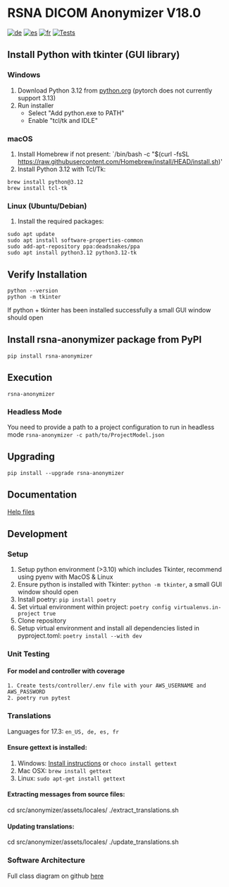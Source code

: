 # RSNA DICOM Anonymizer V18.0
[![de](https://img.shields.io/badge/lang-de-blue.svg)](readme.de.md)
[![es](https://img.shields.io/badge/lang-es-blue.svg)](readme.es.md)
[![fr](https://img.shields.io/badge/lang-fr-blue.svg)](readme.fr.md)
[![Tests](https://github.com/RSNA/anonymizer/actions/workflows/tests.yaml/badge.svg)](https://github.com/RSNA/anonymizer/actions/workflows/tests.yaml)

## Install Python with tkinter (GUI library)
### Windows
1. Download Python 3.12 from [python.org](https://www.python.org/downloads/) (pytorch does not currently support 3.13)
2. Run installer
   - Select "Add python.exe to PATH"
   - Enable "tcl/tk and IDLE"
### macOS
1. Install Homebrew if not present: `/bin/bash -c "$(curl -fsSL https://raw.githubusercontent.com/Homebrew/install/HEAD/install.sh)'
2. Install Python 3.12 with Tcl/Tk:
```
brew install python@3.12
brew install tcl-tk
```
### Linux (Ubuntu/Debian)
1. Install the required packages:
```
sudo apt update
sudo apt install software-properties-common
sudo add-apt-repository ppa:deadsnakes/ppa
sudo apt install python3.12 python3.12-tk
```
## Verify Installation
```
python --version
python -m tkinter
```
If python + tkinter has been installed successfully a small GUI window should open
## Install rsna-anonymizer package from PyPI
`pip install rsna-anonymizer`
## Execution
`rsna-anonymizer`
### Headless Mode
You need to provide a path to a project configuration to run in headless mode
`rsna-anonymizer -c path/to/ProjectModel.json`
## Upgrading
`pip install --upgrade rsna-anonymizer`
## Documentation
[Help files](https://rsna.github.io/anonymizer)
## Development
### Setup
1. Setup python environment (>3.10) which includes Tkinter, recommend using pyenv with MacOS & Linux
2. Ensure python is installed with Tkinter: `python -m tkinter`, a small GUI window should open
3. Install poetry: `pip install poetry`
4. Set virtual environment within project: `poetry config virtualenvs.in-project true`
4. Clone repository
5. Setup virtual environment and install all dependencies listed in pyproject.toml: `poetry install --with dev`
### Unit Testing 
#### For model and controller with coverage
```
1. Create tests/controller/.env file with your AWS_USERNAME and AWS_PASSWORD
2. poetry run pytest
```
### Translations
Languages for 17.3: `en_US, de, es, fr`
#### Ensure gettext is installed:
1. Windows: [Install instructions](https://mlocati.github.io/articles/gettext-iconv-windows.html) or `choco install gettext`
2. Mac OSX: `brew install gettext`
3. Linux: `sudo apt-get install gettext`
#### Extracting messages from source files:
cd src/anonymizer/assets/locales/
./extract_translations.sh
#### Updating translations:
cd src/anonymizer/assets/locales/
./update_translations.sh
### Software Architecture
Full class diagram on github [here](class_diagram.md)
